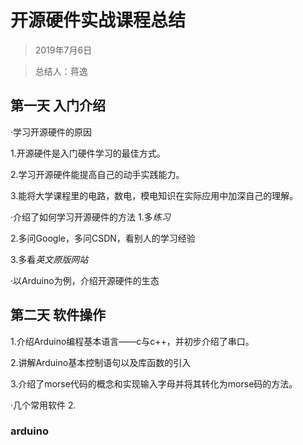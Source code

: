 # 开源硬件实战课程总结
>2019年7月6日

>总结人：蒋逸

## 第一天 入门介绍
·学习开源硬件的原因

1.开源硬件是入门硬件学习的最佳方式。

2.学习开源硬件能提高自己的动手实践能力。

3.能将大学课程里的电路，数电，模电知识在实际应用中加深自己的理解。

·介绍了如何学习开源硬件的方法
1.多*练习*

2.多问Google，多问CSDN，看别人的学习经验

3.多看*英文原版网站*

·以Arduino为例，介绍开源硬件的生态

## 第二天 软件操作
1.介绍Arduino编程基本语言——c与c++，并初步介绍了串口。

2.讲解Arduino基本控制语句以及库函数的引入

3.介绍了morse代码的概念和实现输入字母并将其转化为morse码的方法。

·几个常用软件
2.






### arduino
